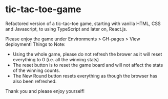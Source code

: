 # tic-tac-toe-game
Refactored version of a tic-tac-toe game, starting with vanilla HTML, CSS and Javascript, to using TypeScript and later on, React.js.

Please enjoy the game under Environments > GH-pages > View deployment!
Things to Note:
- Using the whole game, please do not refresh the brower as it will reset everything to 0 (i.e. all the winning stats)
- The reset button is to reset the game board and will not affect the stats of the winning counts.
- The New Round button resets everything as though the browser has also been refreshed.

Thank you and please enjoy yourself!
